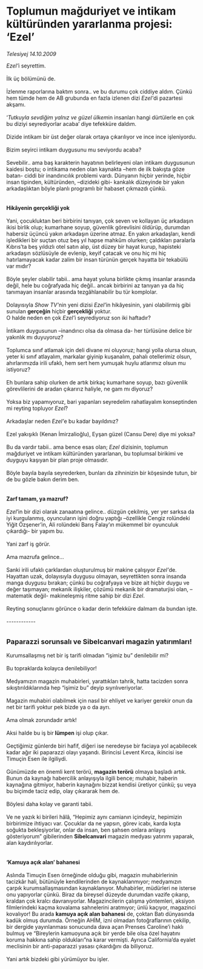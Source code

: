 # Toplumun mağduriyet ve intikam kültüründen yararlanma projesi: ‘Ezel’

*Telesiyej 14.10.2009*

<div class="taraf_structure_2col_1zq">
<div class="margen_n">



 <p><i>Ezel’</i>i seyrettim. <br/><br/>İlk üç bölümünü de. <br/><br/>İzlenme raporlarına baktım sonra.. ve bu durumu çok ciddiye aldım. Çünkü hem tümde hem de AB grubunda en fazla izlenen dizi <i>Ezel’</i>di pazartesi akşamı. <br/><br/>‘<i>Tutkuyla sevdiğim yalnız ve güzel ülkem</i>in<i> </i>insanları hangi dürtülerle en çok bu diziyi seyrediyorlar acaba’ diye tefekküre daldım. <br/><br/>Dizide intikam bir üst değer olarak ortaya çıkarılıyor ve ince ince işleniyordu. <br/><br/>Bizim seyirci intikam duygusunu mu seviyordu acaba? <br/><br/>Sevebilir.. ama baş karakterin hayatının belirleyeni olan intikam duygusunun kaidesi boştu; o intikama neden olan kaynakta –hem de ilk bakışta göze batan- ciddi bir inandırıcılık problemi vardı. Dünyanın hiçbir yerinde, hiçbir insan tipinden, kültüründen, –dizideki gibi- kankalık düzeyinde bir yakın arkadaşlıktan böyle planlı programlı bir habaset çıkmazdı çünkü. <b><br/><br/><br/>Hikâyenin gerçekliği yok</b> <br/><br/>Yani, çocukluktan beri birbirini tanıyan, çok seven ve kollayan üç arkadaşın ikisi birlik olup; kumarhane soyup, güvenlik görevlisini öldürüp, durumdan habersiz üçüncü yakın arkadaşın üzerine atmaz. En yakın arkadaşları, kendi işledikleri bir suçtan otuz beş yıl hapse mahkûm olurken; çaldıkları paralarla Kıbrıs’ta beş yıldızlı otel satın alıp, üst düzey bir hayat kurup, hapisteki arkadaşın sözlüsüyle de evlenip, keyif çatacak ve onu hiç mi hiç hatırlamayacak kadar zalim bir insan türünün gerçek hayatta bir tekabülü var mıdır? <br/><br/>Böyle şeyler olabilir tabii.. ama hayat yoluna birlikte çıkmış insanlar arasında değil, hele bu coğrafyada hiç değil.. ancak birbirini az tanıyan ya da hiç tanımayan insanlar arasında tezgâhlanabilir bu tür komplolar. <br/><br/>Dolayısıyla <i>Show TV’</i>nin yeni dizisi <i>Ezel’</i>in hikâyesinin, yani olabilirmiş gibi sunulan <b>gerçeğin</b> hiçbir <b>gerçekliği</b> yoktur. <br/>O halde neden en çok <i>Ezel’</i>i seyrediyoruz son iki haftadır? <br/><br/>İntikam duygusunun –inandırıcı olsa da olmasa da- her türlüsüne delice bir yakınlık mı duyuyoruz? <br/><br/>Toplumca sınıf atlamak için deli divane mi oluyoruz; hangi yolla olursa olsun, yeter ki sınıf atlayalım, markalar giyinip kuşanalım, pahalı otellerimiz olsun, ahırlarımızda irili ufaklı, hem sert hem yumuşak huylu atlarımız olsun mu istiyoruz? <br/><br/>Eh bunlara sahip olurken de artık birkaç kumarhane soyup, bazı güvenlik görevlilerini de aradan çıkarırız haliyle, ne gam mı diyoruz? <br/><br/>Yoksa biz yapamıyoruz, bari yapanları seyredelim rahatlayalım konseptinden mi reyting topluyor <i>Ezel</i>? <br/><br/>Arkadaşlar neden <i>Ezel’</i>e bu kadar bayıldınız? <br/><br/>Ezel yakışıklı (Kenan İmirzalioğlu), Eyşan güzel (Cansu Dere) diye mi yoksa? <br/><br/>Bu da vardır tabii.. ama bence esas olan; <i>Ezel</i> dizisinin, toplumun mağduriyet ve intikam kültüründen yararlanan, bu toplumsal birikimi ve duyguyu kaşıyan bir plan proje olmasıdır. <br/><br/>Böyle bayıla bayıla seyrederken, bunları da zihninizin bir köşesinde tutun, bir de bu gözle bakın derim ben.<b> <br/><br/><br/>Zarf tamam, ya mazruf?</b><i> <br/><br/>Ezel</i>’in bir dizi olarak zanaatına gelince.. düzgün çekilmiş, yer yer sarksa da iyi kurgulanmış, oyuncuların işini doğru yaptığı –özellikle Cengiz rolündeki Yiğit Özşener’in, Ali rolündeki Barış Falay’ın mükemmel bir oyunculuk çıkardığı- bir yapım bu. <br/><br/>Yani zarf iş görür. <br/><br/>Ama mazrufa gelince... <br/><br/>Sanki irili ufaklı çarklardan oluşturulmuş bir makine çalışıyor <i>Ezel’</i>de. Hayattan uzak, dolayısıyla duygusu olmayan, seyrettikten sonra insanda manga duygusu bırakan; çünkü<i> </i>bu coğrafyaya ve bize ait hiçbir duygu ve değer taşımayan; mekanik ilişkiler, çözümü mekanik bir dramaturjisi olan, –matematik değil- makineleşmiş ritme sahip bir dizi <i>Ezel</i>. <br/><br/>Reyting sonuçlarını görünce o kadar derin tefekküre dalmam da bundan işte. <br/><br/>------------<b></b> <br/><br/><br/><font size="4"><strong>Paparazzi sorunsalı ve Sibelcanvari magazin yatırımları!</strong></font> <br/><br/>Kurumsallaşmış net bir iş tarifi olmadan “işimiz bu” denilebilir mi? <br/><br/>Bu topraklarda kolayca denilebiliyor! <br/><br/>Medyamızın magazin muhabirleri, yarattıkları tahrik, hatta tacizden sonra sıkıştırıldıklarında hep “işimiz bu” deyip sıyrılıveriyorlar. <br/><br/>Magazin muhabiri olabilmek için nasıl bir ehliyet ve kariyer gerekir onun da net bir tarifi yoktur pek bizde ya o da ayrı. <br/><br/>Ama olmak zorundadır artık! <br/><br/>Aksi halde bu iş bir<b> lümpen</b> işi olup çıkar. <br/><br/>Geçtiğimiz günlerde biri hafif, diğeri ise neredeyse bir faciaya yol açabilecek kadar ağır iki paparazzi olayı yaşandı. Birincisi Levent Kırca, ikincisi ise Timuçin Esen ile ilgiliydi. <br/><br/>Günümüzde en önemli kent terörü, <b>magazin terörü</b> olmaya başladı artık. Bunun da kaynağı habercilik anlayışıyla ilgili bence; muhabir, haberin kaynağına gitmiyor, haberin kaynağını bizzat kendisi üretiyor çünkü; şu veya bu biçimde taciz edip, olay çıkararak hem de. <br/><br/>Böylesi daha kolay ve garanti tabii. <br/><br/>Ve ne yazık ki birileri hâlâ, “Hepimiz aynı camianın içindeyiz, hepimizin birbirimize ihtiyacı var. Çocuklar da ne yapsın, görev icabı, karda kışta soğukta bekleşiyorlar, onlar da insan, ben şahsen onlara anlayış gösteriyorum” gibilerinden <b>Sibelcanvari</b> magazin medyası yatırımı yaparak, alan kaydırılıyorlar.<b> <br/><br/><br/>‘Kamuya açık alan’ bahanesi</b> <br/><br/>Aslında Timuçin Esen örneğinde olduğu gibi, magazin muhabirlerinin tacizkâr hali, bütünüyle kendilerinden de kaynaklanmıyor; medyamızın çarpık kurumsallaşmasından kaynaklanıyor. Muhabirler, müdürleri ne isterse onu yapıyorlar çünkü. Biraz da bireysel düzeyde durumdan vazife çıkarıp, kraldan çok kralcı davranıyorlar. Magazincilerin çalışma yöntemleri, aksiyon filmlerindeki kaçma kovalama sahnelerini aratmıyor; ünlü kaçıyor, magazinci kovalıyor! Bu arada <b>kamuya açık alan bahanesi</b> de, çoktan Batı dünyasında kadük olmuş durumda. Örneğin AHİM, izni olmadan fotoğraflarının çekilip, bir dergide yayınlanması sonucunda dava açan Prenses Caroline’i haklı bulmuş ve “Bireylerin kamuoyuna açık bir yerde bile olsa özel hayatını koruma hakkına sahip oldukları”na karar vermişti. Ayrıca California’da eyalet meclisinin bir anti-paparazzi yasası çıkardığını da biliyoruz. <br/><br/>Yani artık bizdeki gibi yürümüyor bu işler.</p>
<br/>
<br/>
<br/>



<br/>


<div id="taraf_not">
</div>

</div>


</div>
